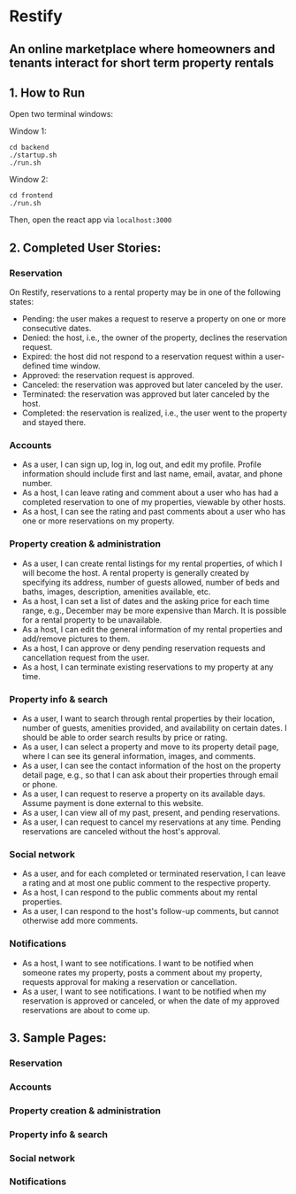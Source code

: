 # Restify 
## An online marketplace where homeowners and tenants interact for short term property rentals

## 1. How to Run

Open two terminal windows:

Window 1:
```
cd backend
./startup.sh
./run.sh
```

Window 2:
```
cd frontend
./run.sh
```

Then, open the react app via `localhost:3000`

## 2. Completed User Stories:

### Reservation

On Restify, reservations to a rental property may be in one of the following states: 

 - Pending: the user makes a request to reserve a property on one or more consecutive dates.
 - Denied: the host, i.e., the owner of the property, declines the reservation request. 
 - Expired: the host did not respond to a reservation request within a user-defined time window.
 - Approved: the reservation request is approved.
 - Canceled: the reservation was approved but later canceled by the user.
 - Terminated: the reservation was approved but later canceled by the host.
 - Completed: the reservation is realized, i.e., the user went to the property and stayed there.

### Accounts

- As a user, I can sign up, log in, log out, and edit my profile. Profile information should include first and last name, email, avatar, and phone number.
- As a host, I can leave rating and comment about a user who has had a completed reservation to one of my properties, viewable by other hosts.
- As a host, I can see the rating and past comments about a user who has one or more reservations on my property.

### Property creation & administration

-  As a user, I can create rental listings for my rental properties, of which I will become the host. A rental property is generally created by specifying its address, number of guests allowed, number of beds and baths, images, description, amenities available, etc.
-  As a host, I can set a list of dates and the asking price for each time range, e.g., December may be more expensive than March. It is possible for a rental property to be unavailable.
-  As a host, I can edit the general information of my rental properties and add/remove pictures to them.
-  As a host, I can approve or deny pending reservation requests and cancellation request from the user.
-  As a host, I can terminate existing reservations to my property at any time.

### Property info & search

- As a user, I want to search through rental properties by their location, number of guests, amenities provided, and availability on certain dates. I should be able to order search results by price or rating.
- As a user, I can select a property and move to its property detail page, where I can see its general information, images, and comments.
- As a user, I can see the contact information of the host on the property detail page, e.g., so that I can ask about their properties through email or phone.
- As a user, I can request to reserve a property on its available days. Assume payment is done external to this website.
- As a user, I can view all of my past, present, and pending reservations.
- As a user, I can request to cancel my reservations at any time. Pending reservations are canceled without the host's approval.

### Social network

- As a user, and for each completed or terminated reservation, I can leave a rating and at most one public comment to the respective property.
- As a host, I can respond to the public comments about my rental properties.
- As a user, I can respond to the host's follow-up comments, but cannot otherwise add more comments.

### Notifications

- As a host, I want to see notifications. I want to be notified when someone rates my property, posts a comment about my property, requests approval for making a reservation or cancellation.
- As a user, I want to see notifications. I want to be notified when my reservation is approved or canceled, or when the date of my approved reservations are about to come up.

## 3. Sample Pages:

### Reservation

### Accounts

### Property creation & administration

### Property info & search

### Social network

### Notifications

